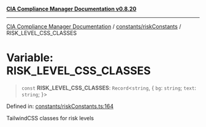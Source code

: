 [**CIA Compliance Manager Documentation v0.8.20**](../../../README.md)

***

[CIA Compliance Manager Documentation](../../../modules.md) / [constants/riskConstants](../README.md) / RISK\_LEVEL\_CSS\_CLASSES

# Variable: RISK\_LEVEL\_CSS\_CLASSES

> `const` **RISK\_LEVEL\_CSS\_CLASSES**: `Record`\<`string`, \{ `bg`: `string`; `text`: `string`; \}\>

Defined in: [constants/riskConstants.ts:164](https://github.com/Hack23/cia-compliance-manager/blob/9180e2700dca841f6711d7243c036db4de73db57/src/constants/riskConstants.ts#L164)

TailwindCSS classes for risk levels
